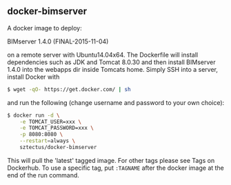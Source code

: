 ## docker-bimserver

A docker image to deploy:

BIMserver 1.4.0 (FINAL-2015-11-04)

on a remote server with Ubuntu14.04x64. The Dockerfile will install dependencies such as JDK and Tomcat 8.0.30 and then install BIMserver 1.4.0 into the webapps dir inside Tomcats home. Simply SSH into a server, install Docker with

```bash
$ wget -qO- https://get.docker.com/ | sh
```

and run the following (change username and password to your own choice):

```bash
$ docker run -d \
	-e TOMCAT_USER=xxx \
	-e TOMCAT_PASSWORD=xxx \
	-p 8080:8080 \
	--restart=always \
	sztectus/docker-bimserver
```

This will pull the 'latest' tagged image. For other tags please see Tags on Dockerhub. To use a specific tag, put `:TAGNAME` after the docker image at the end of the run command.